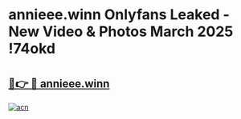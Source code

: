 # annieee.winn Onlyfans Leaked - New Video & Photos March 2025 !74okd

# <h2><a href="https://tbb5lf.iuczelnia.edu.pl?title=annieee.winn&ref=74okd">🔗👉 🔴 annieee.winn</a></h2>

[![acn](https://github.com/user-attachments/assets/0f9c940e-d8b0-45ae-aac7-cd30a18b3e1c)](https://tbb5lf.iuczelnia.edu.pl?title=annieee.winn&ref=74okd)

